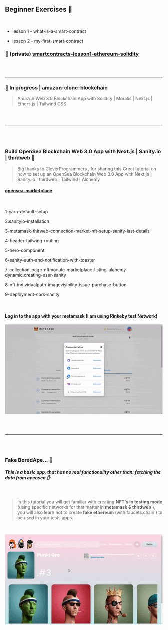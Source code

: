 ## Beginner Exercises 🍭

<br>

- lesson 1 - what-is-a-smart-contract

- lesson 2 - my-first-smart-contract

### 🚧 (private) [smartcontracts-lesson1-ethereum-solidity](https://github.com/nadiamariduena/smartcontracts-lesson1-ethereum-solidity)


<br>
<br>

---

### 🚧 In progress | [amazon-clone-blockchain](https://github.com/nadiamariduena/amazon-clone-blockchain)

>Amazon Web 3.0 Blockchain App with Solidity | Moralis | Next.js | Ethers.js | Tailwind CSS

<br>
<br>

---

<br>
<br>

### Build OpenSea Blockchain Web 3.0 App with Next.js | Sanity.io | thirdweb 🍨

> Big thanks to CleverProgrammers , for sharing this Great tutorial on how to set up an OpenSea Blockchain Web 3.0 App with Next.js | Sanity.io | thirdweb | Tailwind | Alchemy

#### [opensea-marketplace](https://github.com/nadiamariduena/opensea-marketplace)

<br>

1-yarn-default-setup

2.sanityio-installation

3-metamask-thirweb-connection-market-nft-setup-sanity-last-details

4-header-tailwing-routing

5-hero-component

6-sanity-auth-and-notification-with-toaster

7-collection-page-nftmodule-marketplace-listing-alchemy-dynamic.creating-user-sanity

8-nft-individualpath-imagevisibility-issue-purchase-button

9-deployment-cors-sanity

<br>

#### Log in to the app with your metamask (I am using Rinkeby test Network)

[<img src="./img/preview-0.gif"/>](https://github.com/nadiamariduena/opensea-marketplace)

<br>
<br>

---

<br>
<br>

### Fake BoredApe... 🌴

##### This is a basic app, that has no real functionality other than: fetching the data from opensea ✋

<br>

> In this tutorial you will get familiar with creating **NFT's in testing mode** (using specific networks for that matter in **metamask & thirdweb** ), you will also learn hot to create **fake ethereum** (with faucets.chain ) to be used in your tests apps.

<br>

[<img src="./img/preview-with-bug.gif"/>](https://github.com/nadiamariduena/crypto-punk-clone-react-web3)
